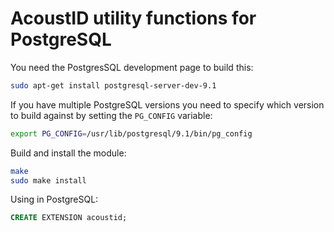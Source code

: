 AcoustID utility functions for PostgreSQL
=========================================

You need the PostgresSQL development page to build this:

```sh
sudo apt-get install postgresql-server-dev-9.1
```

If you have multiple PostgreSQL versions you need to specify which version to
build against by setting the `PG_CONFIG` variable:

```sh
export PG_CONFIG=/usr/lib/postgresql/9.1/bin/pg_config
```

Build and install the module:

```sh
make
sudo make install
```

Using in PostgreSQL:

```sql
CREATE EXTENSION acoustid;
```

